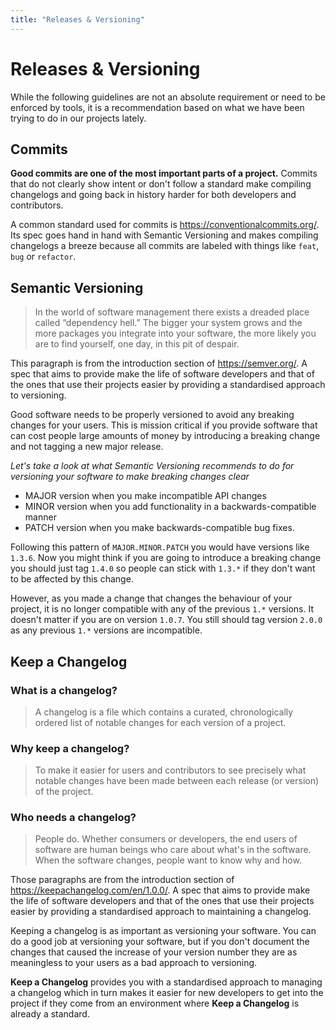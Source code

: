 ```yaml
---
title: "Releases & Versioning"
---
```


# Releases & Versioning


While the following guidelines are not an absolute requirement or need to be enforced by tools, it is a recommendation based on what we have been trying to do in our projects lately.

## Commits

**Good commits are one of the most important parts of a project.** Commits that do not clearly show intent or don't follow a standard make compiling changelogs and going back in history harder for both developers and contributors.

A common standard used for commits is https://conventionalcommits.org/. Its spec goes hand in hand with Semantic Versioning and makes compiling changelogs a breeze because all commits are labeled with things like `feat`, `bug` or `refactor`.

## Semantic Versioning

> In the world of software management there exists a dreaded place called “dependency hell.” The bigger your system grows and the more packages you integrate into your software, the more likely you are to find yourself, one day, in this pit of despair.

This paragraph is from the introduction section of https://semver.org/. A spec that aims to provide make the life of software developers and that of the ones that use their projects easier by providing a standardised approach to versioning.

Good software needs to be properly versioned to avoid any breaking changes for your users. This is mission critical if you provide software that can cost people large amounts of money by introducing a breaking change and not tagging a new major release.

_Let's take a look at what Semantic Versioning recommends to do for versioning your software to make breaking changes clear_

- MAJOR version when you make incompatible API changes
- MINOR version when you add functionality in a backwards-compatible manner
- PATCH version when you make backwards-compatible bug fixes.

Following this pattern of `MAJOR.MINOR.PATCH` you would have versions like `1.3.6`. Now you might think if you are going to introduce a breaking change you should just tag `1.4.0` so people can stick with `1.3.*` if they don't want to be affected by this change.

However, as you made a change that changes the behaviour of your project, it is no longer compatible with any of the previous `1.*` versions. It doesn't matter if you are on version `1.0.7`. You still should tag version `2.0.0` as any previous `1.*` versions are incompatible.

## Keep a Changelog

### What is a changelog?

> A changelog is a file which contains a curated, chronologically ordered list of notable changes for each version of a project.

### Why keep a changelog?

> To make it easier for users and contributors to see precisely what notable changes have been made between each release (or version) of the project.

### Who needs a changelog?

> People do. Whether consumers or developers, the end users of software are human beings who care about what's in the software. When the software changes, people want to know why and how.

Those paragraphs are from the introduction section of https://keepachangelog.com/en/1.0.0/. A spec that aims to provide make the life of software developers and that of the ones that use their projects easier by providing a standardised approach to maintaining a changelog.

Keeping a changelog is as important as versioning your software. You can do a good job at versioning your software, but if you don't document the changes that caused the increase of your version number they are as meaningless to your users as a bad approach to versioning.

**Keep a Changelog** provides you with a standardised approach to managing a changelog which in turn makes it easier for new developers to get into the project if they come from an environment where **Keep a Changelog** is already a standard.
